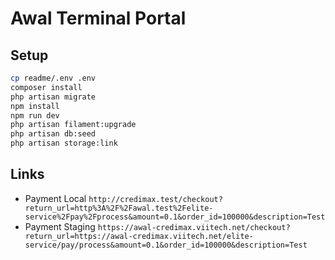 # Awal Terminal Portal

## Setup
```bash
cp readme/.env .env
composer install
php artisan migrate
npm install
npm run dev
php artisan filament:upgrade
php artisan db:seed
php artisan storage:link
```

## Links
- Payment Local `http://credimax.test/checkout?return_url=http%3A%2F%2Fawal.test%2Felite-service%2Fpay%2Fprocess&amount=0.1&order_id=100000&description=Test`
- Payment Staging `https://awal-credimax.viitech.net/checkout?return_url=https://awal-credimax.viitech.net/elite-service/pay/process&amount=0.1&order_id=100000&description=Test`
